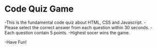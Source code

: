 # Code Quiz Game
-This is the fundamental code quiz about HTML, CSS and Javascript.
-Please select the correct answer from each question within 30 seconds.
-Each question contain 5 points.
-Highest socer wins the game.

-Have Fun!

